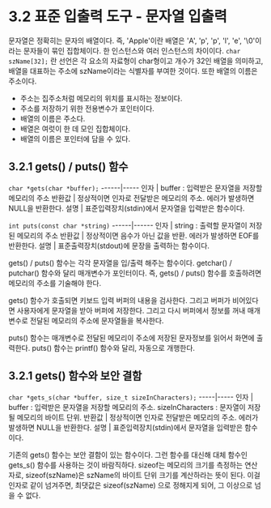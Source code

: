 # 3.2 표준 입출력 도구 - 문자열 입출력

문자열은 정확히는 문자의 배열이다. 즉, 'Apple'이란 배열은 'A', 'p', 'p', 'l', 'e', '\0'이라는 문자들이 묶인 집합체이다. 한 인스턴스와 여러 인스턴스의 차이이다. 
`char szName[32];` 란 선언은 각 요소의 자료형이 char형이고 개수가 32인 배열을 의미하고, 배열을 대표하는 주소에 szName이라는 식별자를 부여한 것이다. 또한 배열의 이름은 주소이다.

* 주소는 집주소처럼 메모리의 위치를 표시하는 정보이다.
* 주소를 저장하기 위한 전용변수가 포인터이다.
* 배열의 이름은 주소다.
* 배열은 여럿이 한 데 모인 집합체이다.
* 배열의 이름은 포인터에 담을 수 있다.

## 3.2.1 gets() / puts() 함수

`char *gets(char *buffer);`
------|-----
인자 | buffer : 입력받은 문자열을 저장할 메모리의 주소
반환값 | 정상적이면 인자로 전달받은 메모리의 주소. 에러가 발생하면 NULL을 반환한다.
설명 | 표준입력장치(stdin)에서 문자열을 입력받은 함수이다.

`int puts(const char *string)`
------|------
인자 | string : 출력할 문자열이 저장된 메모리의 주소
반환값 | 정상적이면 음수가 아닌 값을 반환. 에러가 발생하면 EOF를 반환한다.
설명 | 표준출력장치(stdout)에 문장을 출력하는 함수이다.

gets() / puts() 함수는 각각 문자열을 입/출력 해주는 함수이다. getchar() / putchar() 함수와 달리 매개변수가 포인터이다. 즉, gets() / puts() 함수를 호출하려면 메모리의 주소를 기술해야 한다.

gets() 함수가 호출되면 키보드 입력 버퍼의 내용을 검사한다. 그리고 버퍼가 비어있다면 사용자에게 문자열을 받아 버퍼에 저장한다. 그리고 다시 버퍼에서 정보를 꺼내 매개변수로 전달된 메모리의 주소에 문자열들을 복사한다. 

puts() 함수는 매개변수로 전달된 메모리이 주소에 저장된 문자정보를 읽어서 화면에 출력한다. puts() 함수는 printf() 함수와 달리, 자동으로 개행한다.

## 3.2.1 gets() 함수와 보안 결함

`char *gets_s(char *buffer, size_t sizeInCharacters);`
-----|-----
인자 | buffer : 입력받은 문자열을 저장할 메모리의 주소. sizeInCharacters : 문자열이 저장될 메모리의 바이트 단위.
반환값 | 정상적이면 인자로 전달받은 메모리의 주소. 에러가 발생하면 NULL을 반환한다.
설명 | 표준입력장치(stdin)에서 문자열을 입력받은 함수이다.

기존의 gets() 함수는 보안 결함이 있는 함수이다. 그런 함수를 대신해 대체 함수인 gets_s() 함수를 사용하는 것이 바람직하다. 
sizeof는 메모리의 크기를 측정하는 연산자로, sizeof(szName)은 szName의 바이트 단위 크기를 계산하라는 뜻이 된다. 이걸 인자로 같이 넘겨주면, 최댓값은 sizeof(szName) 으로 정해지게 되어, 그 이상으로 넘을 수 없다.